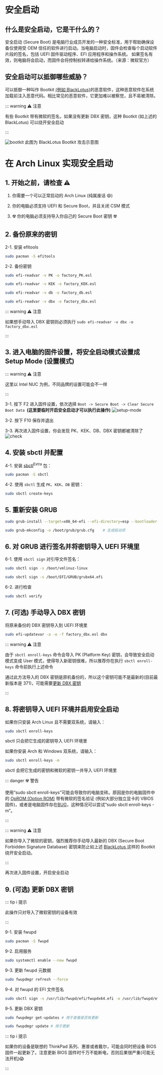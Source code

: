 # 安全启动

## 什么是安全启动，它是干什么的？

安全启动 (Secure Boot) 是电脑行业成员开发的一种安全标准，用于帮助确保设备仅使用受 OEM 信任的软件进行启动。当电脑启动时，固件会检查每个启动软件片段的签名，包括 UEFI 固件驱动程序、EFI 应用程序和操作系统。 如果签名有效，则电脑将会启动，而固件会将控制权转递给操作系统。（来源：微软官方）

## 安全启动可以抵御哪些威胁？

可以抵御一种叫作 Bootkit [(例如 BlackLotus)](https://github.com/ldpreload/BlackLotus)的恶意软件，这种恶意软件在系统加载前注入恶意代码。相比常见的恶意软件，它更加难以被察觉，且不易被清除。

::: warning ⚠️ 注意

有些 Bootkit 带有微软的签名，如果没有更新 DBX 密钥，这种 Bootkit (如上述的 BlackLotus) 可以绕开安全启动

:::

![bootkit](../../assets/security/bootkit.png)
此图为 BlackLotus Bootkit 攻击示意图

# 在 Arch Linux 实现安全启动

## 1. 开始之前，请检查 ⚠️

1.  你需要一个可以正常启动的 Arch Linux (纯属废话 😄)

2.  你的电脑必须支持 UEFI 和 Secure Boot，并且关闭 CSM 模式

3.  ☢️ 你的电脑必须支持导入你自己的 Secure Boot 密钥 ☢️

## 2. 备份原来的密钥

2-1. 安装 efitools

```bash
sudo pacman -S efitools
```

2-2. 备份密钥

```bash
sudo efi-readvar -v PK -o factory_PK.esl

sudo efi-readvar -v KEK -o factory_KEK.esl

sudo efi-readvar -v db -o factory_db.esl

sudo efi-readvar -v dbx -o factory_dbx.esl
```

::: warning ⚠️ 注意

如果想手动导入 DBX 密钥则必须执行 `sudo efi-readvar -v dbx -o factory_dbx.esl`

:::

## 3. 进入电脑的固件设置，将安全启动模式设置成 Setup Mode (设置模式)

::: warning ⚠️ 注意

这里以 Intel NUC 为例，不同品牌的设置可能会不一样

:::

3-1. 按下 F2 进入固件设置，依次选择 `Boot -> Secure Boot -> Clear Secure Boot Data `**(这里要临时开启安全启动才可以执行此操作)**
![setup-mode](../../assets/security/setup-mode.png)

3-2. 按下 F10 保存并退出

3-3. 再次进入固件设置，你会发现 PK、KEK、DB、DBX 密钥都被清除了
![check](../../assets/security/check.png)

## 4. 安装 sbctl 并配置

4-1. 安装 [sbctl](https://archlinux.org/packages/extra/x86_64/sbctl/)<sup>Extra</sup> 包：

```bash
sudo pacman -S sbctl
```

4-2. 使用 `sbctl` 生成 `PK`、`KEK`、`DB` 密钥：

```bash
sudo sbctl create-keys
```

## 5. 重新安装 GRUB

```bash
sudo grub-install --target=x86_64-efi --efi-directory=esp --bootloader-id=GRUB --modules="tpm" --disable-shim-lock   # 重新安装 Grub

sudo grub-mkconfig -o /boot/grub/grub.cfg    # 生成启动项
```

## 6. 对 GRUB 进行签名并将密钥导入 UEFI 环境里

6-1. 使用 `sbctl sign` 对引导文件签名：

```bash
sudo sbctl sign -s /boot/vmlinuz-linux

sudo sbctl sign -s /boot/EFI/GRUB/grubx64.efi
```

6-2. 进行检查

```bash
sudo sbctl verify
```

## 7. (可选) 手动导入 DBX 密钥

将原来备份的 DBX 密钥导入到 UEFI 环境里

```bash
sudo efi-updatevar -a -e -f factory_dbx.esl dbx
```

::: warning ⚠️ 注意

由于 `sbctl enroll-keys` 命令会导入 PK (Platform Key) 密钥，会导致安全启动模式变成 User 模式，使得导入新密钥很难，所以推荐你在执行 `sbctl enroll-keys` 命令前执行上述命令

通过此方法导入的 DBX 密钥是原机备份的，所以这个密钥可能不是最新的(目前最新版本是 371)，可能需要[更新 DBX 密钥](#9-可选-更新-dbx-密钥)

:::

## 8. 将密钥导入 UEFI 环境并启用安全启动

如果你只安装 Arch Linux 且不需要双系统，请输入：

```bash
sudo sbctl enroll-keys
```

sbctl 只会把它生成的密钥导入 UEFI 环境里

如果你安装 Arch 和 Windows 双系统，请输入：

```bash
sudo sbctl enroll-keys -m
```

sbctl 会把它生成的密钥和微软的密钥一并导入 UEFI 环境里

::: danger ☢️ 警告

使用“sudo sbctl enroll-keys”可能会导致你的电脑变砖。原因是你的电脑固件中的 [OpROM (Option ROM)](https://learn.microsoft.com/zh-cn/windows-hardware/manufacture/desktop/uefi-validation-option-rom-validation-guidance?view=windows-10) 带有微软的签名验证 (例如大部分独立显卡的 VBIOS 固件)，或者是电脑固件存在[BUG](<https://wiki.archlinux.org/title/Lenovo_ThinkPad_T14s_(AMD)_Gen_1#Secure_boot>)，这种情况可以尝试“sudo sbctl enroll-keys -m”。

:::

::: warning ⚠️ 注意

如果你导入了微软的密钥，强烈推荐你手动导入最新的 DBX (Secure Boot Forbidden Signature Database) 密钥来防止如上述 [ BlackLotus ](https://github.com/ldpreload/BlackLotus) 这样的 Bootkit 绕开安全启动。

:::

再次进入固件设置，开启安全启动

## 9. (可选) 更新 DBX 密钥

::: tip ℹ️ 提示

此操作只对导入了微软密钥的设备有效

:::

9-1. 安装 fwupd

```bash
sudo pacman -S fwupd
```

9-2. 启用服务

```bash
sudo systemctl enable --now fwupd
```

9-3. 更新 fwupd 元数据

```bash
sudo fwupdmgr refresh --force
```

9-4. 对 fwupd 的 EFI 文件签名

```bash
sudo sbctl sign -s /usr/lib/fwupd/efi/fwupdx64.efi -o /usr/lib/fwupd/efi/fwupdx64.efi.signed
```

9-5. 更新 DBX 密钥

```bash
sudo fwupdmgr get-updates # 用于查看是否有更新

sudo fwupdmgr update # 用于更新
```

::: tip ℹ️ 提示

如果你的设备是联想的 ThinkPad 系列、惠普或者戴尔，可能会同时把设备 BIOS 固件一起更新了。注意更新 BIOS 固件时千万不能断电，否则后果很严重(可能无法开机)😱

:::
